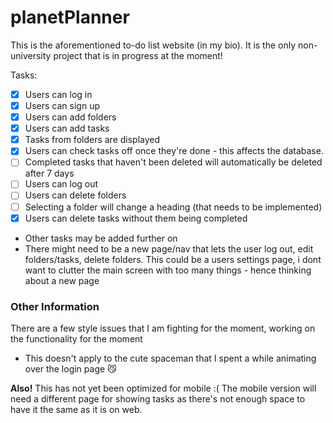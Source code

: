 # planetPlanner
This is the aforementioned to-do list website (in my bio). It is the only non-university project that is in progress at the moment!

Tasks: 
- [x] Users can log in
- [x] Users can sign up
- [x] Users can add folders
- [x] Users can add tasks
- [x] Tasks from folders are displayed
- [x] Users can check tasks off once they're done - this affects the database.
- [ ] Completed tasks that haven't been deleted will automatically be deleted after 7 days
- [ ] Users can log out
- [ ] Users can delete folders
- [ ] Selecting a folder will change a heading (that needs to be implemented)
- [x] Users can delete tasks without them being completed
 
+ Other tasks may be added further on
+ There might need to be a new page/nav that lets the user log out, edit folders/tasks, delete folders. This could be a users settings page, i dont want to clutter the main screen with too many things - hence thinking about a new page

### Other Information
There are a few style issues that I am fighting for the moment, working on the functionality for the moment
  - This doesn't apply to the cute spaceman that I spent a while animating over the login page 😼

**Also!** This has not yet been optimized for mobile :( The mobile version will need a different page for showing tasks as there's not enough space to have it the same as it is on web.
